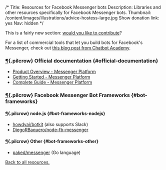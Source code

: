 /*
Title: Resources for Facebook Messenger bots
Description: Libraries and other resources specifically for Facebook Messenger bots.
Thumbnail: /content/images/illustrations/advice-hostess-large.jpg
Show donation link: yes
Nav: hidden
*/

<div class="note">
  <p>
    This is a fairly new section: <a href="https://github.com/botwiki/botwiki.org">would you like to contribute</a>?
  </p>
</div>

For a list of commercial tools that let you build bots for Facebook's Messenger, check out [this blog post from Chatbot Academy](https://www.chatbot-academy.com/chatbot-builders-facebook-messenger/).


### [¶](#official-documentation){.pilcrow} Official documentation {#official-documentation}

- [Product Overview - Messenger Platform](https://developers.facebook.com/docs/messenger-platform/product-overview)
- [Getting Started - Messenger Platform](https://developers.facebook.com/docs/messenger-platform/quickstart)
- [Complete Guide - Messenger Platform](https://developers.facebook.com/docs/messenger-platform/implementation)


### [¶](#bot-frameworks){.pilcrow} Facebook Messenger Bot Frameworks {#bot-frameworks}


#### [¶](#bot-frameworks-nodejs){.pilcrow} node.js {#bot-frameworks-nodejs}

- [howdyai/botkit](https://github.com/howdyai/botkit) (also supports Slack)
- [DiegoRBaquero/node-fb-messenger](https://github.com/DiegoRBaquero/node-fb-messenger)

#### [¶](#bot-frameworks-other){.pilcrow} Other {#bot-frameworks-other}

- [paked/messenger](https://github.com/paked/messenger) (Go language)



[Back to all resources.](/resources)
